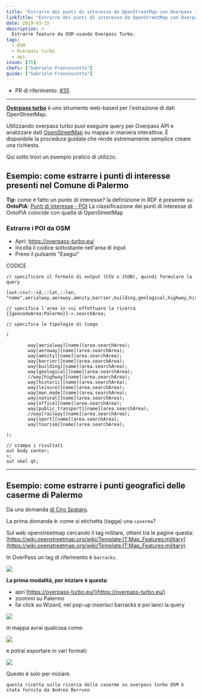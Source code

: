 ```yaml
---
title: "Estrarre dei punti di interesse da OpenStreetMap con Overpass turbo"
linkTitle: "Estrarre dei punti di interesse da OpenStreetMap con Overpass turbo"
date: 2019-03-15
description: >
  Estrarre feature da OSM usando Overpass Turbo.
tags:
  - OSM
  - Overpass turbo
  - api
issue: [35]
chefs: ["Gabriele Francescotto"]
guide: ["Gabriele Francescotto"]
---
```


- PR di riferimento: [#35](https://github.com/opendatasicilia/tansignari/pull/35)

---

**[Overpass turbo](https://overpass-turbo.eu/)** è uno strumento web-based per l'estrazione di dati OpenStreetMap.

Utilizzando overpass turbo puoi eseguire query per Overpass API e analizzare dati [OpenStreetMap](https://www.openstreetmap.org/) su mappa in maniera interattiva. È disponibile la procedura guidata che rende estremamente semplice creare una richiesta.

Qui sotto trovi un esempio pratico di utilizzo.

## Esempio: come estrarre i punti di interesse presenti nel Comune di Palermo

**Tip**: come è fatto un punto di interesse?
la definizione in RDF è presente su **OntoPiA**: [Punti di interesse - POI](https://github.com/italia/daf-ontologie-vocabolari-controllati/tree/master/Ontologie/POI)
La classificazione dei punti di interesse di OntoPiA coincide con quella di OpenStreetMap

### Estrarre i POI da OSM

* Apri: https://overpass-turbo.eu/
* Incolla il codice sottostante nell'area di input
* Premi il pulsante "Esegui"


CODICE

```
// specificare il formato di output (CSV o JSON), quindi formulare la query

[out:csv(::id,::lat,::lon, "name",aerialway,aeroway,amnity,barrier,building,geological,highway,historic,leisure,man_made,natural,office,public_transport,railway,sport,tourism,"addr:housenumber","addr:street","addr:postcode","addr:city","contact:email","contact:fax","contact:phone","website","wikipedia","wikidata";true)];

// specifica l'area in cui effettuare la ricerca
{{geocodeArea:Palermo}}->.searchArea;

// specifica le tipologie di luogo

(

        way[aerialway][name](area.searchArea);
        way[aeroway][name](area.searchArea);
        way[amnity][name](area.searchArea);
        way[barrier][name](area.searchArea);
        way[building][name](area.searchArea);
        way[geological][name](area.searchArea);
        //way[highway][name](area.searchArea);
        way[historic][name](area.searchArea);
        way[leisure][name](area.searchArea);
        way[man_made][name](area.searchArea);
        way[natural][name](area.searchArea);
        way[office][name](area.searchArea);
        way[public_transport][name](area.searchArea);
        //way[railway][name](area.searchArea);
        way[sport][name](area.searchArea);
        way[tourism][name](area.searchArea);

);

// stampa i risultati
out body center;
>;
out skel qt;

```


---


## Esempio: come estrarre i punti geografici delle caserme di Palermo

Da una domanda [di Ciro Spataro](https://github.com/opendatasicilia/tansignari/issues/178).

La prima domanda è: come si etichetta (tagga) una ``caserma``?

Sul web openstreetmap cercando il tag <caserma> militare, ottieni tra le pagine questa: [https://wiki.openstreetmap.org/wiki/Template:IT:Map_Features:military](https://wiki.openstreetmap.org/wiki/Template:IT:Map_Features:military).

In OverPass un tag di riferimento è ``barracks``.

![](https://user-images.githubusercontent.com/30607/112823165-39d34b00-9089-11eb-82b4-55302a5fcf69.png)


**La prima modalità, per iniziare è questa**:

- apri [https://overpass-turbo.eu/](https://overpass-turbo.eu/)
- zoommi su Palermo
- fai click su Wizard, nel pop-up inserisci barracks e poi lanci la query

![](https://user-images.githubusercontent.com/30607/112823515-ae0dee80-9089-11eb-8f2c-03a4a9bd59bf.png)

in mappa avrai qualcosa come:

![](https://user-images.githubusercontent.com/30607/112823571-c0882800-9089-11eb-9579-f65395cd73a7.png)

e potrai esportare in vari formati:

![](https://user-images.githubusercontent.com/30607/112823667-ddbcf680-9089-11eb-8e3b-f1d6139c44ef.png)

Questo è solo per iniziare.

``questa ricetta sulla ricerca delle caserme su overpass turbo OSM è stata fornita da Andrea Borruso``

